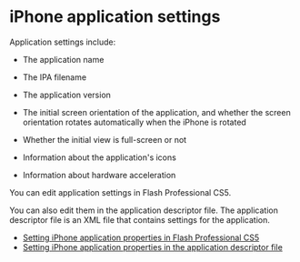 # iPhone application settings

Application settings include:

- The application name

- The IPA filename

- The application version

- The initial screen orientation of the application, and whether the screen
  orientation rotates automatically when the iPhone is rotated

- Whether the initial view is full-screen or not

- Information about the application's icons

- Information about hardware acceleration

You can edit application settings in Flash Professional CS5.

You can also edit them in the application descriptor file. The application
descriptor file is an XML file that contains settings for the application.

- [Setting iPhone application properties in Flash Professional CS5](./setting-iphone-application-properties-in-flash-professional-cs5.md)
- [Setting iPhone application properties in the application descriptor file](./setting-iphone-application-properties-in-the-application-descriptor-file.md)
